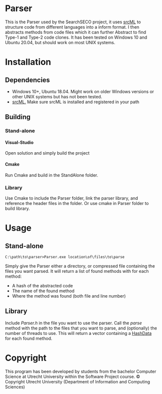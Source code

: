 # Parser

This is the Parser used by the SearchSECO project, it uses [srcML](https://www.srcml.org/#home) to structure code from different languages into a inform format. I then abstracts methods from code files which it can further Abstract to find Type-1 and Type-2 code clones. It has been tested on Windows 10 and Ubuntu 20.04, but should work on most UNIX systems.

# Installation

## Dependencies

* Windows 10+, Ubuntu 18.04. Might work on older Windows versions or other UNIX systems but has not been tested.
* [srcML.](https://www.srcml.org/#home)
Make sure srcML is installed and registered in your path


## Building

### Stand-alone
#### Visual-Studio
Open solution and simply build the project
#### Cmake
Run Cmake and build in the StandAlone folder.

### Library
Use Cmake to include the Parser folder, link the parser library, and reference the header files in the folder. Or use cmake in Parser folder to build library.

# Usage

## Stand-alone
    C:\path\to\parser>Parser.exe location\of\files\to\parse

Simply give the Parser either a directory, or compressed file containing the files you want parsed. 
It will return a list of found methods with for each method:
* A hash of the abstracted code
* The name of the found method
* Where the method was found (both file and line number)


## Library

Include _Parser.h_ in the file you want to use the parser.
Call the _parse_ method with the path to the files that you want to parse, and (optionally) the number of threads to use.
This will return a vector containing a [HashData](https://git.science.uu.nl/searchseco/parser/-/blob/master/Parser/HashData.h) for each found method.

# Copyright

This program has been developed by students from the bachelor Computer Science at Utrecht University within the Software Project course.
© Copyright Utrecht University (Department of Information and Computing Sciences)

